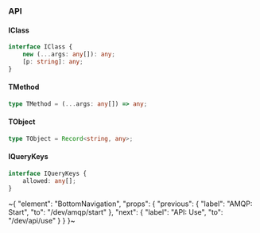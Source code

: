 

### API

#### IClass

```ts
interface IClass {
    new (...args: any[]): any;
    [p: string]: any;
}
```

#### TMethod

```ts
type TMethod = (...args: any[]) => any;
```

#### TObject

```ts
type TObject = Record<string, any>;
```

#### IQueryKeys

```ts
interface IQueryKeys {
    allowed: any[];
}
```


~{
  "element": "BottomNavigation",
  "props": {
    "previous": {
      "label": "AMQP: Start",
      "to": "/dev/amqp/start"
    },
    "next": {
      "label": "API: Use",
      "to": "/dev/api/use"
    }
  }
}~